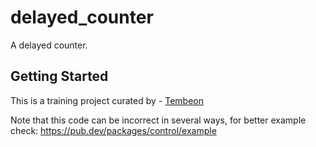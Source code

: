 # delayed_counter

A delayed counter.

## Getting Started

This is a training project curated by - [Tembeon](https://github.com/Tembeon)

Note that this code can be incorrect in several ways, for better example check:
https://pub.dev/packages/control/example
